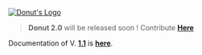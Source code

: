[![Donut's Logo](https://raw.githubusercontent.com/Cryptic-Techs/Lunar/Default/Donut's%20Logo.jpg)](https://github.com/Cryptic-Techs/Donut/)

> **Donut 2.0** will be released soon !
> Contribute **[Here](https://github.com/Cryptic-Techs/Donut/tree/2.0)**

Documentation of V. **[1.1](https://github.com/Cryptic-Techs/Donut/releases/1.1)** is **[here](https://github.com/Cryptic-Techs/Donut/blob/1.1/Docs/README.md)**.
